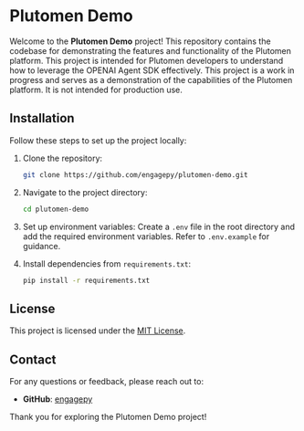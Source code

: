 # Plutomen Demo

Welcome to the **Plutomen Demo** project! This repository contains the codebase for demonstrating the features and functionality of the Plutomen platform.
This project is intended for Plutomen developers to understand how to leverage the OPENAI Agent SDK effectively.
This project is a work in progress and serves as a demonstration of the capabilities of the Plutomen platform. It is not intended for production use.


## Installation

Follow these steps to set up the project locally:

1. Clone the repository:
    ```bash
    git clone https://github.com/engagepy/plutomen-demo.git
    ```
2. Navigate to the project directory:
    ```bash
    cd plutomen-demo
    ```
3. Set up environment variables:
    Create a `.env` file in the root directory and add the required environment variables. Refer to `.env.example` for guidance.

4. Install dependencies from `requirements.txt`:
    ```bash
    pip install -r requirements.txt
    ```


## License

This project is licensed under the [MIT License](LICENSE).

## Contact

For any questions or feedback, please reach out to:

- **GitHub**: [engagepy](https://github.com/engagepy)

Thank you for exploring the Plutomen Demo project!